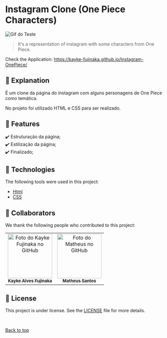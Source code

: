 # Instagram Clone (One Piece Characters)

<img src="./assets/gif.gif" alt="Gif do Teste">

>  It's a representation of instagram with some characters from One Piece.

Check the Application: https://kayke-fujinaka.github.io/Instagram-OnePiece/
## :page_facing_up: Explanation

É um clone da página do instagram com alguns personagens de One Piece como temática. 

No projeto foi utilizado HTML e CSS para ser realizado.

## :dart: Features ##

:heavy_check_mark: Estruturação da página;\
:heavy_check_mark: Estilização da página;\
:heavy_check_mark: Finalizado;
## :rocket: Technologies ##

The following tools were used in this project:

- [Html](https://developer.mozilla.org/pt-BR/docs/Web/HTML/Element/html/)  
- [CSS](https://developer.mozilla.org/pt-BR/docs/Web/CSS)  
## 🤝 Collaborators

We thank the following people who contributed to this project:

<table>
  <tr>
    <td align="center">
      <a href="#">
        <img src="https://avatars.githubusercontent.com/u/98772000?s=400&u=80de9af672be7f75cc7a546838552cf63d5b82fe&v=4" width="140px;" alt="Foto do Kayke Fujinaka no GitHub"/><br>
        <sub>
          <b>Kayke Alves Fujinaka</b>
        </sub>
      </a>
    </td>
    <td align="center">
      <a href="#">
        <img src="https://avatars.githubusercontent.com/u/90225074?v=4" width="140px;" alt="Foto do Matheus no GitHub"/><br>
        <sub>
          <b>Matheus Santos</b>
        </sub>
      </a>
    </td>
  </tr>
</table>

## 📝 License

This project is under license. See the [LICENSE](LICENSE.md) file for more details.

&#xa0;

<a href="#top">Back to top</a>

